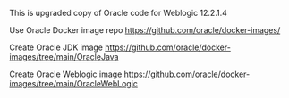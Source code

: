 This is upgraded copy of Oracle code for Weblogic 12.2.1.4 

Use  Oracle Docker image repo https://github.com/oracle/docker-images/

Create Oracle JDK image https://github.com/oracle/docker-images/tree/main/OracleJava 

Create Oracle Weblogic image https://github.com/oracle/docker-images/tree/main/OracleWebLogic
